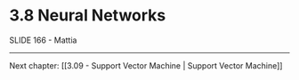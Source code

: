 # 3.8 Neural Networks
SLIDE 166 - Mattia

---

Next chapter: [[3.09 - Support Vector Machine | Support Vector Machine]]